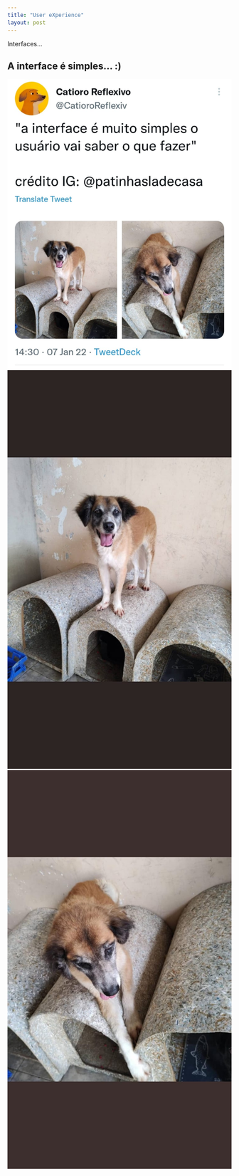 ```yaml
---
title: "User eXperience"
layout: post
---
```


Interfaces...

## A interface é simples...   :)

![Doguinho](/assets/img/Interface1.doguinho.jpeg)
![Doguinho](/assets/img/Interface2.doguinho.jpeg)
![Doguinho](/assets/img/Interface3.doguinho.jpeg)
